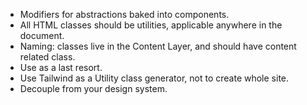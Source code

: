 - Modifiers for abstractions baked into components.
- All HTML classes should be utilities, applicable anywhere in the document.
- Naming: classes live in the Content Layer, and should have content related class.
- Use as a last resort.
- Use Tailwind as a Utility class generator, not to create whole site.
- Decouple from your design system.